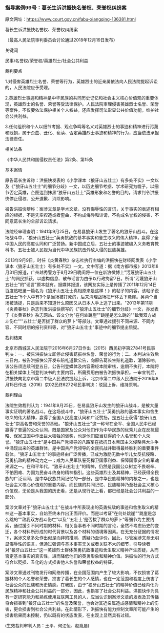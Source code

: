 ### 指导案例99号：葛长生诉洪振快名誉权、荣誉权纠纷案
原文网址：https://www.court.gov.cn/fabu-xiangqing-136381.html

葛长生诉洪振快名誉权、荣誉权纠纷案

（最高人民法院审判委员会讨论通过2018年12月19日发布）

关键词

民事/名誉权/荣誉权/英雄烈士/社会公共利益

裁判要点

1.对侵害英雄烈士名誉、荣誉等行为，英雄烈士的近亲属依法向人民法院提起诉讼的，人民法院应予受理。

2.英雄烈士事迹和精神是中华民族的共同历史记忆和社会主义核心价值观的重要体现，英雄烈士的名誉、荣誉等受法律保护。人民法院审理侵害英雄烈士名誉、荣誉等案件，不仅要依法保护相关个人权益，还应发挥司法彰显公共价值功能，维护社会公共利益。

3.任何组织和个人以细节考据、观点争鸣等名义对英雄烈士的事迹和精神进行污蔑和贬损，属于歪曲、丑化、亵渎、否定英雄烈士事迹和精神的行为，应当依法承担法律责任。

相关法条

《中华人民共和国侵权责任法》第2条、第15条

基本案情

原告葛长生诉称：洪振快发表的《小学课本〈狼牙山五壮士〉有多处不实》一文以及《"狼牙山五壮士"的细节分歧》一文，以历史细节考据、学术研究为幌子，以细节否定英雄，企图达到抹黑"狼牙山五壮士"英雄形象和名誉的目的，请求判令洪振快停止侵权、公开道歉、消除影响。

被告洪振快辩称：案涉文章是学术文章，没有侮辱性的言词，关于事实的表述有相应的根据，不是凭空捏造或者歪曲，不构成侮辱和诽谤，不构成名誉权的侵害，不同意葛长生的全部诉讼请求。

法院经审理查明：1941年9月25日，在易县狼牙山发生了著名的狼牙山战斗。在这场战斗中，"狼牙山五壮士"英勇抗敌的基本事实和舍生取义的伟大精神，赢得了全中国人民的高度认同和广泛赞扬。新中国成立后，五壮士的事迹被编入义务教育教科书，五壮士被人民视为当代中华民族抗击外敌入侵的民族英雄。

2013年9月9日，时任《炎黄春秋》杂志社执行主编的洪振快在财经网发表《小学课本〈狼牙山五壮士〉有多处不实》一文。文中写道：据《南方都市报》2013年8月31日报道，广州越秀警方于8月29日晚间将一位在新浪微博上"污蔑狼牙山五壮士"的网民抓获，以虚构信息、散布谣言为由予以行政拘留7日。所谓"污蔑狼牙山五壮士"的"谣言"原本就有。据媒体报道，该网友实际上是传播了2011年12月14日百度贴吧里一篇名为《狼牙山五壮士真相原来是这样！》的帖子的内容，该帖子说五壮士"5个人中有3个是当场被打死的，后来清理战场把尸体丢下悬崖。另两个当场被活捉，只是后来不知道什么原因又从日本人手上逃了出来。"2013年第11期《炎黄春秋》杂志刊发洪振快撰写的《"狼牙山五壮士"的细节分歧》一文，亦发表于《炎黄春秋》杂志网站。该文分为"在何处跳崖""跳崖是怎么跳的""敌我双方战斗伤亡""'五壮士'是否拔了群众的萝卜"等部分。文章通过援引不同来源、不同内容、不同时期的报刊资料等，对"狼牙山五壮士"事迹中的细节提出质疑。

裁判结果

北京市西城区人民法院于2016年6月27日作出（2015）西民初字第27841号民事判决：一、被告洪振快立即停止侵害葛振林名誉、荣誉的行为；二、本判决生效后三日内，被告洪振快公开发布赔礼道歉公告，向原告葛长生赔礼道歉，消除影响。该公告须连续刊登五日，公告刊登媒体及内容需经本院审核，逾期不执行，本院将在相关媒体上刊登判决书的主要内容，所需费用由被告洪振快承担。一审宣判后，洪振快向北京市第二中级人民法院提起上诉，北京市第二中级人民法院于2016年8月15日作出（2016）京02民终6272号民事判决：驳回上诉，维持原判。

裁判理由

法院生效裁判认为：1941年9月25日，在易县狼牙山发生的狼牙山战斗，是被大量事实证明的著名战斗。在这场战斗中，"狼牙山五壮士"英勇抗敌的基本事实和舍生取义的伟大精神，赢得了全国人民高度认同和广泛赞扬，是五壮士获得"狼牙山五壮士"崇高名誉和荣誉的基础。"狼牙山五壮士"这一称号在全军、全国人民中已经赢得了普遍的公众认同，既是国家及公众对他们作为中华民族的优秀儿女在反抗侵略、保家卫国中作出巨大牺牲的褒奖，也是他们应当获得的个人名誉和个人荣誉。"狼牙山五壮士"是中国共产党领导的八路军在抵抗日本帝国主义侵略伟大斗争中涌现出来的英雄群体，是中国共产党领导的全民抗战并取得最终胜利的重要事件载体。"狼牙山五壮士"的事迹经由广泛传播，已成为激励无数中华儿女反抗侵略、英勇抗敌的精神动力之一；成为人民军队誓死捍卫国家利益、保障国家安全的军魂来源之一。在和平年代，"狼牙山五壮士"的精神，仍然是我国公众树立不畏艰辛、不怕困难、为国为民奋斗终身的精神指引。这些英雄烈士及其精神，已经获得全民族的广泛认同，是中华民族共同记忆的一部分，是中华民族精神的内核之一，也是社会主义核心价值观的重要内容。而民族的共同记忆、民族精神乃至社会主义核心价值观，无论是从我国的历史看，还是从现行法上看，都已经是社会公共利益的一部分。

案涉文章对于"狼牙山五壮士"在战斗中所表现出的英勇抗敌的事迹和舍生取义的精神这一基本事实，自始至终未作出正面评价。而是以考证"在何处跳崖""跳崖是怎么跳的""敌我双方战斗伤亡"以及"'五壮士'是否拔了群众的萝卜"等细节为主要线索，通过援引不同时期的材料、相关当事者不同时期的言论，全然不考虑历史的变迁，各个材料所形成的时代背景以及各个材料的语境等因素。在无充分证据的情况下，案涉文章多处作出似是而非的推测、质疑乃至评价。因此，尽管案涉文章无明显侮辱性的语言，但通过强调与基本事实无关或者关联不大的细节，引导读者对"狼牙山五壮士"这一英雄烈士群体英勇抗敌事迹和舍生取义精神产生质疑，从而否定基本事实的真实性，进而降低他们的英勇形象和精神价值。洪振快的行为方式符合以贬损、丑化的方式损害他人名誉和荣誉权益的特征。

案涉文章通过刊物发行和网络传播，在全国范围内产生了较大影响，不仅损害了葛振林的个人名誉和荣誉，损害了葛长生的个人感情，也在一定范围和程度上伤害了社会公众的民族和历史情感。在我国，由于"狼牙山五壮士"的精神价值已经内化为民族精神和社会公共利益的一部分，因此，也损害了社会公共利益。洪振快作为具有一定研究能力和熟练使用互联网工具的人，应当认识到案涉文章的发表及其传播将会损害到"狼牙山五壮士"的名誉及荣誉，也会对其近亲属造成感情和精神上的伤害，更会损害到社会公共利益。在此情形下，洪振快有能力控制文章所可能产生的损害后果而未控制，仍以既有的状态发表，在主观上显然具有过错。

(生效裁判审判人员：王平、何江恒、赵胤晨)
